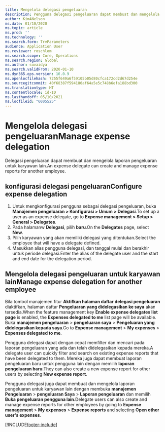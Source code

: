 ```yaml
---
title: Mengelola delegasi pengeluaran
description: Pengguna delegasi pengeluaran dapat membuat dan mengelola laporan pengeluaran untuk karyawan lain di organisasi.
author: KimANelson
ms.date: 01/10/2020
ms.topic: article
ms.prod: ''
ms.technology: ''
ms.search.form: TrvParameters
audience: Application User
ms.reviewer: roschlom
ms.search.scope: Core, Operations
ms.search.region: Global
ms.author: suvaidya
ms.search.validFrom: 2020-01-10
ms.dyn365.ops.version: 10.0.9
ms.openlocfilehash: 7255f649a6f59105b05d80cfca172cd2d67d254e
ms.sourcegitcommit: 40f68387f594180af64a5e5c748b6efa188bd300
ms.translationtype: HT
ms.contentlocale: id-ID
ms.lasthandoff: 05/10/2021
ms.locfileid: "6005525"
---
```

# <a name="manage-expense-delegation"></a><span data-ttu-id="67b65-103">Mengelola delegasi pengeluaran</span><span class="sxs-lookup"><span data-stu-id="67b65-103">Manage expense delegation</span></span>

<span data-ttu-id="67b65-104">Delegasi pengeluaran dapat membuat dan mengelola laporan pengeluaran untuk karyawan lain.</span><span class="sxs-lookup"><span data-stu-id="67b65-104">An expense delegate can create and manage expense reports for another employee.</span></span>

## <a name="configure-expense-delegation"></a><span data-ttu-id="67b65-105">konfigurasi delegasi pengeluaran</span><span class="sxs-lookup"><span data-stu-id="67b65-105">Configure expense delegation</span></span>

1. <span data-ttu-id="67b65-106">Untuk mengkonfigurasi pengguna sebagai delegasi pengeluaran, buka **Manajemen pengeluaran > Konfigurasi > Umum > Delegasi**.</span><span class="sxs-lookup"><span data-stu-id="67b65-106">To set up a user as an expense delegate, go to **Expense management > Setup > General > Delegates**.</span></span>
2. <span data-ttu-id="67b65-107">Pada halamanw **Delegasi**, pilih **baru**.</span><span class="sxs-lookup"><span data-stu-id="67b65-107">On the **Delegates** page, select **New**.</span></span>
3. <span data-ttu-id="67b65-108">Pilih karyawan yang akan memiliki delegasi yang ditentukan.</span><span class="sxs-lookup"><span data-stu-id="67b65-108">Select the employee that will have a delegate defined.</span></span> 
4. <span data-ttu-id="67b65-109">Masukkan alias pengguna delegasi, dan tanggal mulai dan berakhir untuk periode delegasi.</span><span class="sxs-lookup"><span data-stu-id="67b65-109">Enter the alias of the delegate user and the start and end date for the delegation period.</span></span>

## <a name="manage-expense-delegation-for-another-employee"></a><span data-ttu-id="67b65-110">Mengelola delegasi pengeluaran untuk karyawan lain</span><span class="sxs-lookup"><span data-stu-id="67b65-110">Manage expense delegation for another employee</span></span>

<span data-ttu-id="67b65-111">Bila tombol manajemen fitur **Aktifkan halaman daftar delegasi pengeluaran** diaktifkan, halaman daftar **Pengeluaran yang didelegasikan ke saya** akan tersedia.</span><span class="sxs-lookup"><span data-stu-id="67b65-111">When the feature management key **Enable expense delegates list page** is enabled, the **Expenses delegated to me** list page will be available.</span></span> <span data-ttu-id="67b65-112">Buka **manajemen pengeluaran** > **pengeluaran saya** > **Pengeluaran yang didelegasikan kepada saya**.</span><span class="sxs-lookup"><span data-stu-id="67b65-112">Go to **Expense management** > **My expenses** > **Expenses delegated to me**.</span></span>

<span data-ttu-id="67b65-113">Pengguna delegasi dapat dengan cepat memfilter dan mencari pada laporan pengeluaran yang ada dan telah didelegasikan kepada mereka.</span><span class="sxs-lookup"><span data-stu-id="67b65-113">A delegate user can quickly filter and search on existing expense reports that have been delegated to them.</span></span> <span data-ttu-id="67b65-114">Mereka juga dapat membuat laporan pengeluaran baru untuk pengguna lain dengan memilih **laporan pengeluaran baru**.</span><span class="sxs-lookup"><span data-stu-id="67b65-114">They can also create a new expense report for other users by selecting **New expense report**.</span></span>

<span data-ttu-id="67b65-115">Pengguna delegasi juga dapat membuat dan mengelola laporan pengeluaran untuk karyawan lain dengan membuka **manajemen Pengeluaran** > **pengeluaran Saya** > **Laporan pengeluaran** dan memilih **Buka pengeluaran pengguna lain**.</span><span class="sxs-lookup"><span data-stu-id="67b65-115">Delegate users can also create and manage expense reports for other employees by going to **Expense management** > **My expenses** > **Expense reports** and selecting **Open other user's expenses**.</span></span>


[!INCLUDE[footer-include](../includes/footer-banner.md)]